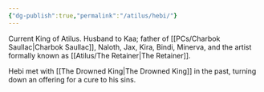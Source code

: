 ```yaml
---
{"dg-publish":true,"permalink":"/atilus/hebi/"}
---
```


Current King of Atilus. Husband to Kaa; father of [[PCs/Charbok Saullac\|Charbok Saullac]], Naloth, Jax, Kira, Bindi, Minerva, and the artist formally known as [[Atilus/The Retainer\|The Retainer]]. 

Hebi met with [[The Drowned King\|The Drowned King]] in the past, turning down an offering for a cure to his sins.
